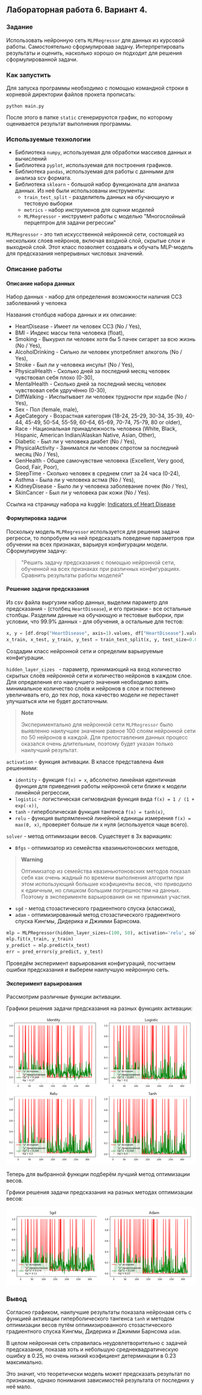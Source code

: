 
## Лабораторная работа 6. Вариант 4.
### Задание 
Использовать нейронную сеть `MLPRegressor` для данных из курсовой работы. Самостоятельно сформулировав задачу. Интерпретировать результаты и оценить, насколько хорошо он подходит для решения сформулированной задачи.

### Как запустить
Для запуска программы необходимо с помощью командной строки в корневой директории файлов прокета прописать:
```
python main.py
```
После этого в папке `static` сгенерируются график, по которому оценивается результат выполнения программы.

### Используемые технологии
- Библиотека `numpy`, используемая для обработки массивов данных и вычислений
- Библиотека `pyplot`, используемая для построения графиков.
- Библиотека `pandas`, используемая для работы с данными для анализа scv формата.
- Библиотека `sklearn` - большой набор функционала для анализа данных. Из неё были использованы инструменты:
    - `train_test_split` - разделитель данных на обучающиую и тестовую выборки
    - `metrics` - набор инструменов для оценки моделей
    - `MLPRegressor` - инструмент работы с моделью "Многослойный перцептрон для задачи регрессии"

`MLPRegressor` - это тип искусственной нейронной сети, состоящей из нескольких слоев нейронов, включая входной слой, скрытые слои и выходной слой.
Этот класс позволяет создавать и обучать MLP-модель для предсказания непрерывных числовых значений.

### Описание работы
#### Описание набора данных
Набор данных - набор для определения возможности наличия ССЗ заболеваний у челоека

Названия столбцов набора данных и их описание:

 * HeartDisease - Имеет ли человек ССЗ (No / Yes),
 * BMI - Индекс массы тела человека (float),
 * Smoking - Выкурил ли человек хотя бы 5 пачек сигарет за всю жизнь (No / Yes),
 * AlcoholDrinking - Сильно ли человек употребляет алкоголь (No / Yes),
 * Stroke - Был ли у человека инсульт (No / Yes),
 * PhysicalHealth - Сколько дней за последний месяц человек чувствовал себя плохо (0-30),
 * MentalHealth - Сколько дней за последний месяц человек чувствовал себя удручённо (0-30),
 * DiffWalking - Ииспытывает ли человек трудности при ходьбе (No / Yes),
 * Sex - Пол (female, male),
 * AgeCategory - Возрастная категория (18-24, 25-29, 30-34, 35-39, 40-44, 45-49, 50-54, 55-59, 60-64, 65-69, 70-74, 75-79, 80 or older),
 * Race - Национальная принадлежность человека (White, Black, Hispanic, American Indian/Alaskan Native, Asian, Other),
 * Diabetic - Был ли у человека диабет (No / Yes),
 * PhysicalActivity - Занимался ли человек спротом за последний месяц (No / Yes),
 * GenHealth - Общее самочувствие человека (Excellent, Very good, Good, Fair, Poor),
 * SleepTime - Сколько человек в среднем спит за 24 часа (0-24),
 * Asthma - Была ли у человека астма (No / Yes),
 * KidneyDisease - Было ли у человека заболевание почек (No / Yes),
 * SkinCancer - Был ли у человека рак кожи (No / Yes).

Ссылка на страницу набора на kuggle: [Indicators of Heart Disease](https://www.kaggle.com/datasets/kamilpytlak/personal-key-indicators-of-heart-disease/data)

#### Формулировка задачи
Поскольку модель `MLPRegressor` используется для решения задачи регресси, то попробуем на ней предсказать поведение параметров при обучении на всех признаках, варьируя конфигурации модели. Сформулируем задачу:
> "Решить задачу предсказания с помощью нейронной сети, обученной на всех признаках при различных конфигурациях. Сравнить результаты работы моделей"

#### Решение задачи предсказания
Из csv файла выргузим набор данных, выделим параметр для предсказания - (столбец `HeartDisease`), и его признаки - все остальные столбцы. Разделим данные на обучающую и тестовые выборки, при условии, что 99.9% данных - для обучения, а остальные для тестов:
```python
х, y = [df.drop("HeartDisease", axis=1).values, df["HeartDisease"].values]
x_train, x_test, y_train, y_test = train_test_split(x, y, test_size=0.001, random_state=42)
```
Создадим класс нейронной сети и определим варьируемые конфигурации. 

`hidden_layer_sizes ` - параметр, принимающий на вход количество скрытых слоёв нейронной сети и количество нейронов в каждом слое. Для определения его наилучшего значения необходимо взять минимальное количество слоёв и нейронов в слое и постепенно увеличивать его, до тех пор, пока качество модели не перестанет улучшаться или не будет достаточным.
> **Note**
>
> Экспериментально для нейронной сети `MLPRegressor` было выявленно наилучшее значение равное 100 слоям нейронной сети по 50 нейронов в каждой. Для прелоставления данных процесс оказался очень длительным, поэтому будет указан только наилучший результат.

`activation` - функция активации. В классе представлена 4мя решениями:
- `identity` - функция `f(x) = x`, абсолютно линейная идентичная функция для приведения работы нейронной сети ближе к модели линейной регрессии,
- `logistic` - логистическая сигмовидная функция вида `f(x) = 1 / (1 + exp(-x))`,
- `tanh` - гиперболическая функция тангенса `f(x) = tanh(x)`,
- `relu` - функция выпрямленной линейной единицы измерения `f(x) = max(0, x)`, проверяет больше ли х нуля (используется чаще всего).

`solver` - метод оптимизации весов. Существует в 3х вариациях:
- `Bfgs` - оптимизатор из семейства квазиньютоновских методов, 
> **Warning**
>
> Оптимизатор из семейства квазиньютоновских методов показал себя как очень жадный по времени выполнения алгоритм при этом использующий большие коэфициенты весов, что приводило к едиичным, но слишком большим погрешностям на данных. Поэтому в эксперименте варьирования он не принимал участия.

- `sgd` - метод стозастического градиентного спуска (классика),
- `adam` - оптимизированный метод стозастического градиентного спуска Кингмы, Дидерика и Джимми Барнсома.

```python
mlp = MLPRegressor(hidden_layer_sizes=(100, 50), activation='relu', solver='adam', random_state=42)
mlp.fit(x_train, y_train)
y_predict = mlp.predict(x_test)
err = pred_errors(y_predict, y_test)
```
Проведём эксперимент варьирования конфигураций, посчитаем ошибки предсказания и выберем наилучшую нейронную сеть.

#### Эксперимент варьирования
Рассмотрим различные функции активации.

Графики решения задачи предсказания на разных функциях активации:

![](1.png "")

Теперь для выбранной функции подберём лучший метод оптимизации весов.

Грфики решения задачи предсказания на разных методах оптимизации весов:

![](2.png "")

### Вывод
Согласно графиком, наилучшие результаты показала нейронаая сеть с функцией активации гиперболического тангенса `tanh` и методом оптимизации весов путём оптимизированного стозастического градиентного спуска Кингмы, Дидерика и Джимми Барнсома `adam`.

В целом нейронная сеть справилась неудовлетворительно с задачей предсказания, показав хоть и небольшую среднеквадратическую ошибку в 0.25, но очень низкий коэфициент детерминации в 0.23 максимально. 

Это значит, что теоретически модель может предсказать результат по признакам, однако понимания зависимостей результата от последних у неё мало. 